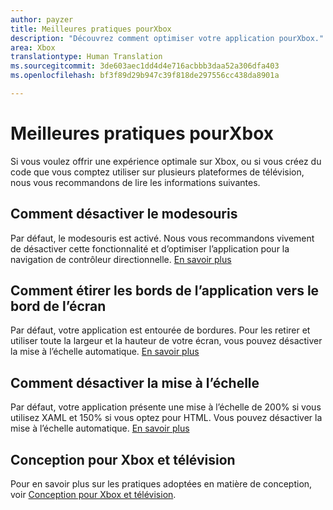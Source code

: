 ```yaml
---
author: payzer
title: Meilleures pratiques pourXbox
description: "Découvrez comment optimiser votre application pourXbox."
area: Xbox
translationtype: Human Translation
ms.sourcegitcommit: 3de603aec1dd4d4e716acbbb3daa52a306dfa403
ms.openlocfilehash: bf3f89d29b947c39f818de297556cc438da8901a

---
```


# Meilleures pratiques pourXbox
Si vous voulez offrir une expérience optimale sur Xbox, ou si vous créez du code que vous comptez utiliser sur plusieurs plateformes de télévision, nous vous recommandons de lire les informations suivantes.  

## Comment désactiver le modesouris
Par défaut, le modesouris est activé. Nous vous recommandons vivement de désactiver cette fonctionnalité et d’optimiser l’application pour la navigation de contrôleur directionnelle. [En savoir plus](how-to-disable-mouse-mode.md)

## Comment étirer les bords de l’application vers le bord de l’écran
Par défaut, votre application est entourée de bordures. Pour les retirer et utiliser toute la largeur et la hauteur de votre écran, vous pouvez désactiver la mise à l’échelle automatique.  [En savoir plus](turn-off-overscan.md)

## Comment désactiver la mise à l’échelle
Par défaut, votre application présente une mise à l’échelle de 200% si vous utilisez XAML et 150% si vous optez pour HTML. Vous pouvez désactiver la mise à l’échelle automatique.  [En savoir plus](disable-scaling.md)

## Conception pour Xbox et télévision
Pour en savoir plus sur les pratiques adoptées en matière de conception, voir [Conception pour Xbox et télévision](https://msdn.microsoft.com/windows/uwp/input-and-devices/designing-for-tv?f=255&MSPPError=-2147217396#mouse-mode).


<!--HONumber=Jul16_HO2-->


